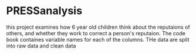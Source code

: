 # PRESSanalysis

this project examines how 6 year old children think about the reputaions of others, and whether they work to correct a person's reputaion. The code book containes variable names for each of the columns. THe data are split into raw data and clean data

